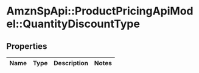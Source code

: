# AmznSpApi::ProductPricingApiModel::QuantityDiscountType

## Properties
Name | Type | Description | Notes
------------ | ------------- | ------------- | -------------

